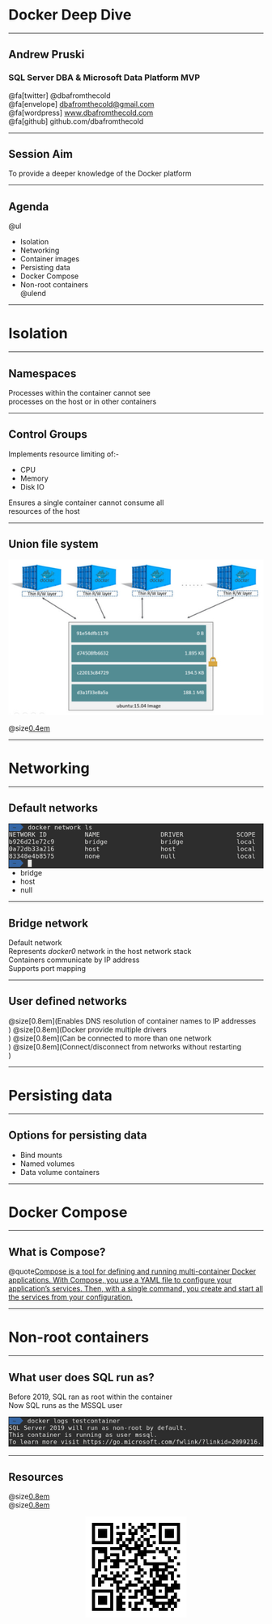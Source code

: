 # Docker Deep Dive

---

## Andrew Pruski

### SQL Server DBA & Microsoft Data Platform MVP

@fa[twitter] @dbafromthecold <br>
@fa[envelope] dbafromthecold@gmail.com <br>
@fa[wordpress] www.dbafromthecold.com <br>
@fa[github] github.com/dbafromthecold

---

## Session Aim

To provide a deeper knowledge of the Docker platform

---

## Agenda

@ul
- Isolation<br>
- Networking<br>
- Container images<br>
- Persisting data<br>
- Docker Compose<br>
- Non-root containers<br>
@ulend

---

# Isolation

---

## Namespaces

Processes within the container cannot see<br>
processes on the host or in other containers

---

## Control Groups

Implements resource limiting of:-
- CPU
- Memory
- Disk IO

Ensures a single container cannot consume all<br>
resources of the host

---

## Union file system

<p align="center">
<img src="assets/images/docker_container_layers.jpg"/>
</p>

@size[0.4em](https://docs.docker.com/v17.09/engine/userguide/storagedriver/imagesandcontainers/#container-and-layers)

---

# Networking

---

## Default networks

<img src="assets/images/docker_default_networks.png" style="float: right"/>

- bridge<br>
- host<br>
- null<br>

---

## Bridge network

Default network<br>
Represents _docker0_ network in the host network stack<br>
Containers communicate by IP address<br>
Supports port mapping 

---

## User defined networks

@size[0.8em](Enables DNS resolution of container names to IP addresses<br>)
@size[0.8em](Docker provide multiple drivers<br>)
@size[0.8em](Can be connected to more than one network<br>)
@size[0.8em](Connect/disconnect from networks without restarting<br>)

---

# Persisting data

---

## Options for persisting data

- Bind mounts<br>
- Named volumes<br>
- Data volume containers<br>

---

# Docker Compose

---

## What is Compose?

@quote[Compose is a tool for defining and running multi-container Docker applications. With Compose, you use a YAML file to configure your application’s services. Then, with a single command, you create and start all the services from your configuration.](docs.docker.com/compose)

---

# Non-root containers

---

## What user does SQL run as?

Before 2019, SQL ran as root within the container<br>
Now SQL runs as the MSSQL user<br>

<p align="center">
<img src="assets/images/sql_nonroot_container.png" />
</p>

---

## Resources

@size[0.8em](https://tinyurl.com/yyz8fe9x/DockerDeepDive)<br>
@size[0.8em](http://tinyurl.com/y3x29t3j/summary-of-my-container-series/)

<p align="center">
<img src="assets/images/dockerdeepdive_qr_code.png" />
</p>

